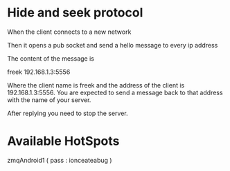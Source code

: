 Hide and seek protocol
====

When the client connects to a new network

Then it opens a pub socket and send a hello message to every ip address

The content of the message is

freek 192.168.1.3:5556

Where the client name is freek and the address of the client is 192.168.1.3:5556. You are expected to send a message back to that address with the name of your server.

After replying you need to stop the server.

Available HotSpots
====
zmqAndroid1  ( pass : ionceateabug )
